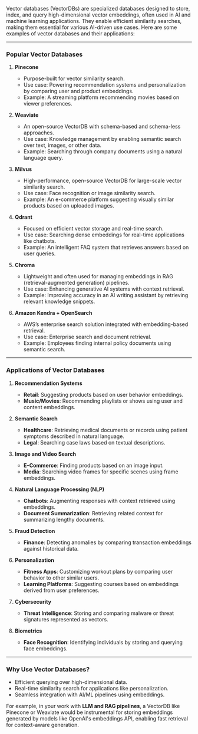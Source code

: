 Vector databases (VectorDBs) are specialized databases designed to store, index, and query high-dimensional vector embeddings, often used in AI and machine learning applications. They enable efficient similarity searches, making them essential for various AI-driven use cases. Here are some examples of vector databases and their applications:

---

### **Popular Vector Databases**
1. **Pinecone**  
   - Purpose-built for vector similarity search.
   - Use case: Powering recommendation systems and personalization by comparing user and product embeddings.
   - Example: A streaming platform recommending movies based on viewer preferences.

2. **Weaviate**  
   - An open-source VectorDB with schema-based and schema-less approaches.
   - Use case: Knowledge management by enabling semantic search over text, images, or other data.
   - Example: Searching through company documents using a natural language query.

3. **Milvus**  
   - High-performance, open-source VectorDB for large-scale vector similarity search.
   - Use case: Face recognition or image similarity search.
   - Example: An e-commerce platform suggesting visually similar products based on uploaded images.

4. **Qdrant**  
   - Focused on efficient vector storage and real-time search.
   - Use case: Searching dense embeddings for real-time applications like chatbots.
   - Example: An intelligent FAQ system that retrieves answers based on user queries.

5. **Chroma**  
   - Lightweight and often used for managing embeddings in RAG (retrieval-augmented generation) pipelines.
   - Use case: Enhancing generative AI systems with context retrieval.
   - Example: Improving accuracy in an AI writing assistant by retrieving relevant knowledge snippets.

6. **Amazon Kendra + OpenSearch**  
   - AWS’s enterprise search solution integrated with embedding-based retrieval.
   - Use case: Enterprise search and document retrieval.
   - Example: Employees finding internal policy documents using semantic search.

---

### **Applications of Vector Databases**
1. **Recommendation Systems**  
   - **Retail**: Suggesting products based on user behavior embeddings.
   - **Music/Movies**: Recommending playlists or shows using user and content embeddings.

2. **Semantic Search**  
   - **Healthcare**: Retrieving medical documents or records using patient symptoms described in natural language.
   - **Legal**: Searching case laws based on textual descriptions.

3. **Image and Video Search**  
   - **E-Commerce**: Finding products based on an image input.  
   - **Media**: Searching video frames for specific scenes using frame embeddings.

4. **Natural Language Processing (NLP)**  
   - **Chatbots**: Augmenting responses with context retrieved using embeddings.
   - **Document Summarization**: Retrieving related context for summarizing lengthy documents.

5. **Fraud Detection**  
   - **Finance**: Detecting anomalies by comparing transaction embeddings against historical data.

6. **Personalization**  
   - **Fitness Apps**: Customizing workout plans by comparing user behavior to other similar users.  
   - **Learning Platforms**: Suggesting courses based on embeddings derived from user preferences.

7. **Cybersecurity**  
   - **Threat Intelligence**: Storing and comparing malware or threat signatures represented as vectors.

8. **Biometrics**  
   - **Face Recognition**: Identifying individuals by storing and querying face embeddings.

---

### **Why Use Vector Databases?**
- Efficient querying over high-dimensional data.
- Real-time similarity search for applications like personalization.
- Seamless integration with AI/ML pipelines using embeddings. 

For example, in your work with **LLM and RAG pipelines**, a VectorDB like Pinecone or Weaviate would be instrumental for storing embeddings generated by models like OpenAI's embeddings API, enabling fast retrieval for context-aware generation.
